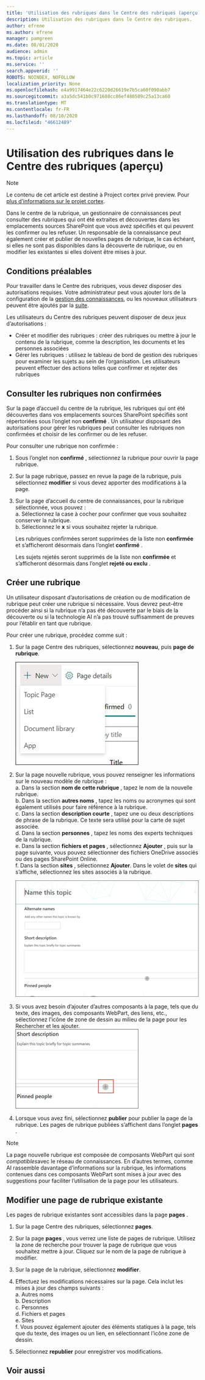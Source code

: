 ```yaml
---
title: 'Utilisation des rubriques dans le Centre des rubriques (aperçu) '
description: Utilisation des rubriques dans le Centre des rubriques.
author: efrene
ms.author: efrene
manager: pamgreen
ms.date: 08/01/2020
audience: admin
ms.topic: article
ms.service: ''
search.appverid: ''
ROBOTS: NOINDEX, NOFOLLOW
localization_priority: None
ms.openlocfilehash: e4a9917464e22c6220d26619e7b5ca60f090abb7
ms.sourcegitcommit: a3a5dc541b0c971608cc86ef480509c25a13ca60
ms.translationtype: MT
ms.contentlocale: fr-FR
ms.lasthandoff: 08/10/2020
ms.locfileid: "46612489"
---
```

# <a name="work-with-topics-in-the-topic-center-preview"></a>Utilisation des rubriques dans le Centre des rubriques (aperçu)

> [!Note] 
> Le contenu de cet article est destiné à Project cortex privé preview. Pour [plus d’informations sur le projet cortex](https://aka.ms/projectcortex).


Dans le centre de la rubrique, un gestionnaire de connaissances peut consulter des rubriques qui ont été extraites et découvertes dans les emplacements sources SharePoint que vous avez spécifiés et qui peuvent les confirmer ou les refuser. Un responsable de la connaissance peut également créer et publier de nouvelles pages de rubrique, le cas échéant, si elles ne sont pas disponibles dans la découverte de rubrique, ou en modifier les existantes si elles doivent être mises à jour.

## <a name="requirements"></a>Conditions préalables

Pour travailler dans le Centre des rubriques, vous devez disposer des autorisations requises. Votre administrateur peut vous ajouter lors de la configuration de la [gestion des connaissances](set-up-knowledge-network.md), ou les nouveaux utilisateurs peuvent être ajoutés par la [suite](give-user-permissions-to-the-topic-center.md).

Les utilisateurs du Centre des rubriques peuvent disposer de deux jeux d’autorisations :

- Créer et modifier des rubriques : créer des rubriques ou mettre à jour le contenu de la rubrique, comme la description, les documents et les personnes associées
- Gérer les rubriques : utilisez le tableau de bord de gestion des rubriques pour examiner les sujets au sein de l’organisation. Les utilisateurs peuvent effectuer des actions telles que confirmer et rejeter des rubriques


## <a name="review-unconfirmed-topics"></a>Consulter les rubriques non confirmées

Sur la page d’accueil du centre de la rubrique, les rubriques qui ont été découvertes dans vos emplacements sources SharePoint spécifiés sont répertoriées sous l’onglet non **confirmé** . Un utilisateur disposant des autorisations pour gérer les rubriques peut consulter les rubriques non confirmées et choisir de les confirmer ou de les refuser.


Pour consulter une rubrique non confirmée :

1. Sous l’onglet non **confirmé** , sélectionnez la rubrique pour ouvrir la page rubrique.</br>

2. Sur la page rubrique, passez en revue la page de la rubrique, puis sélectionnez **modifier** si vous devez apporter des modifications à la page.
3. Sur la page d’accueil du centre de connaissances, pour la rubrique sélectionnée, vous pouvez :</br>
    a. Sélectionnez la case à cocher pour confirmer que vous souhaitez conserver la rubrique.</br>
    b. Sélectionnez le **x** si vous souhaitez rejeter la rubrique.</br>

    Les rubriques confirmées seront supprimées de la liste non **confirmée** et s’afficheront désormais dans l’onglet **confirmé** .</br>

    Les sujets rejetés seront supprimés de la liste non **confirmée** et s’afficheront désormais dans l’onglet **rejeté ou exclu** .</br>
    
   
## <a name="create-a-new-topic"></a>Créer une rubrique

Un utilisateur disposant d’autorisations de création ou de modification de rubrique peut créer une rubrique si nécessaire. Vous devrez peut-être procéder ainsi si la rubrique n’a pas été découverte par le biais de la découverte ou si la technologie AI n’a pas trouvé suffisamment de preuves pour l’établir en tant que rubrique.

Pour créer une rubrique, procédez comme suit :
1. Sur la page Centre des rubriques, sélectionnez **nouveau**, puis **page de rubrique**.</br>

    ![Nouvelle rubrique](../media/content-understanding/k-new-topic.png) </br>

2. Sur la page nouvelle rubrique, vous pouvez renseigner les informations sur le nouveau modèle de rubrique :</br>
    a. Dans la section **nom de cette rubrique** , tapez le nom de la nouvelle rubrique.</br>
    b. Dans la section **autres noms** , tapez les noms ou acronymes qui sont également utilisés pour faire référence à la rubrique.</br>
    c. Dans la section **description courte** , tapez une ou deux descriptions de phrase de la rubrique. Ce texte sera utilisé pour la carte de sujet associée.</br>
    d. Dans la section **personnes** , tapez les noms des experts techniques de la rubrique.</br>
    e. Dans la section **fichiers et pages** , sélectionnez **Ajouter** , puis sur la page suivante, vous pouvez sélectionner des fichiers OneDrive associés ou des pages SharePoint Online.</br>
    f. Dans la section **sites** , sélectionnez **Ajouter**. Dans le volet de **sites** qui s’affiche, sélectionnez les sites associés à la rubrique.</br>

    ![Nouvelle page de rubrique](../media/content-understanding/k-new-topic-page.png) </br>
3. Si vous avez besoin d’ajouter d’autres composants à la page, tels que du texte, des images, des composants WebPart, des liens, etc., sélectionnez l’icône de zone de dessin au milieu de la page pour les Rechercher et les ajouter.
    ![Ajouter des éléments à la page](../media/content-understanding/static-icon.png) </br> 

4. Lorsque vous avez fini, sélectionnez **publier** pour publier la page de la rubrique. Les pages de rubrique publiées s’affichent dans l’onglet **pages** .

> [!Note] 
> La page nouvelle rubrique est composée de composants WebPart qui sont *compatibles*avec le réseau de connaissances. En d’autres termes, comme AI rassemble davantage d’informations sur la rubrique, les informations contenues dans ces composants WebPart sont mises à jour avec des suggestions pour faciliter l’utilisation de la page pour les utilisateurs.


## <a name="edit-an-existing-topic-page"></a>Modifier une page de rubrique existante

Les pages de rubrique existantes sont accessibles dans la page **pages** . 

1. Sur la page Centre des rubriques, sélectionnez **pages**.</br>
2. Sur la page **pages** , vous verrez une liste de pages de rubrique. Utilisez la zone de recherche pour trouver la page de rubrique que vous souhaitez mettre à jour. Cliquez sur le nom de la page de rubrique à modifier.</br>
3. Sur la page de la rubrique, sélectionnez **modifier**. </br>
4. Effectuez les modifications nécessaires sur la page. Cela inclut les mises à jour des champs suivants :</br>
    a. Autres noms</br>
    b. Description</br>
    c. Personnes</br>
    d. Fichiers et pages</br>
    e. Sites</br>
    f. Vous pouvez également ajouter des éléments statiques à la page, tels que du texte, des images ou un lien, en sélectionnant l’icône zone de dessin.</br>

5. Sélectionnez **republier** pour enregistrer vos modifications.

## <a name="see-also"></a>Voir aussi



  






